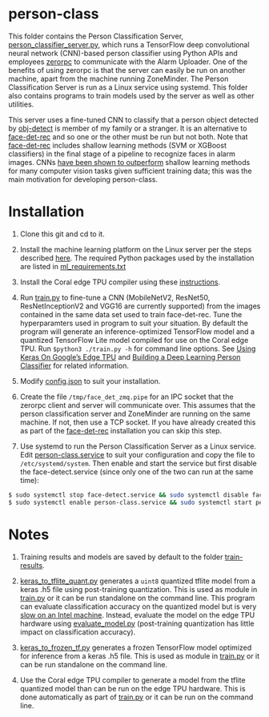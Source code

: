 # person-class
This folder contains the Person Classification Server, [person_classifier_server.py](./person_classifier_server.py), which runs a TensorFlow deep convolutional neural network (CNN)-based person classifier using Python APIs and employees [zerorpc](http://www.zerorpc.io/) to communicate with the Alarm Uploader. One of the benefits of using zerorpc is that the server can easily be run on another machine, apart from the machine running ZoneMinder. The Person Classification Server is run as a Linux service using systemd. This folder also contains programs to train models used by the server as well as other utilities.

This server uses a fine-tuned CNN to classify that a person object detected by [obj-detect](../obj-detect) is member of my family or a stranger. It is an alternative to [face-det-rec](../face-det-rec) and so one or the other must be run but not both. Note that [face-det-rec](../face-det-rec) includes shallow learning methods (SVM or XGBoost classifiers) in the final stage of a pipeline to recognize faces in alarm images. CNNs [have been shown to outperform](https://towardsdatascience.com/deep-learning-vs-classical-machine-learning-9a42c6d48aa) shallow learning methods for many computer vision tasks given sufficient training data; this was the main motivation for developing person-class.

# Installation
1. Clone this git and cd to it.

2. Install the machine learning platform on the Linux server per the steps described [here](../README.md). The required Python packages used by the installation are listed in [ml_requirements.txt](../ml-requirements.txt)

3. Install the Coral edge TPU compiler using these [instructions](https://coral.ai/docs/edgetpu/compiler/).

4. Run [train.py](./train.py) to fine-tune a CNN (MobileNetV2, ResNet50, ResNetInceptionV2 and VGG16 are currently supported) from the images contained in the same data set used to train face-det-rec. Tune the hyperparamters used in program to suit your situation. By default the program will generate an inference-optimized TensorFlow model and a quantized TensorFlow Lite model compiled for use on the Coral edge TPU. Run ```$python3 ./train.py -h``` for command line options. See [Using Keras On Google’s Edge TPU](https://towardsdatascience.com/using-keras-on-googles-edge-tpu-7f53750d952)  and [Building a Deep Learning Person Classifier](https://towardsdatascience.com/building-a-deep-learning-person-classifier-ecc55bd01048) for related information. 

5. Modify [config.json](./config.json) to suit your installation.

6. Create the file ```/tmp/face_det_zmq.pipe``` for an IPC socket that the zerorpc client and server will communicate over. This assumes that the person classification server and ZoneMinder are running on the same machine. If not, then use a TCP socket. If you have already created this as part of the [face-det-rec](../face-det-rec) installation you can skip this step. 

7. Use systemd to run the Person Classification Server as a Linux service. Edit [person-class.service](./person-class.service) to suit your configuration and copy the file to ```/etc/systemd/system```. Then enable and start the service but first disable the face-detect.service (since only one of the two can run at the same time):
```bash
$ sudo systemctl stop face-detect.service && sudo systemctl disable face-detect.service
$ sudo systemctl enable person-class.service && sudo systemctl start person-class.service
```

# Notes
1. Training results and models are saved by default to the folder [train-results](./train-results).

2. [keras_to_tflite_quant.py](./keras_to_tflite_quant.py) generates a ```uint8``` quantized tflite model from a keras .h5 file using post-training quantization. This is used as module in [train.py](train.py) or it can be run standalone on the command line. This program can evaluate classification accuracy on the quantized model but is very [slow on an Intel machine](https://stackoverflow.com/questions/54093424/why-is-tensorflow-lite-slower-than-tensorflow-on-desktop). Instead, evaluate the model on the edge TPU hardware using [evaluate_model.py](../tpu-servers/evaluate_model.py) (post-training quantization has little impact on classification accuracy).

3. [keras_to_frozen_tf.py](./keras_to_frozen_tf.py) generates a frozen TensorFlow model optimized for inference from a keras .h5 file. This is used as module in [train.py](train.py) or it can be run standalone on the command line.

4. Use the Coral edge TPU compiler to generate a model from the tflite quantized model than can be run on the edge TPU hardware. This is done automatically as part of [train.py](./train.py) or it can be run on the command line. 